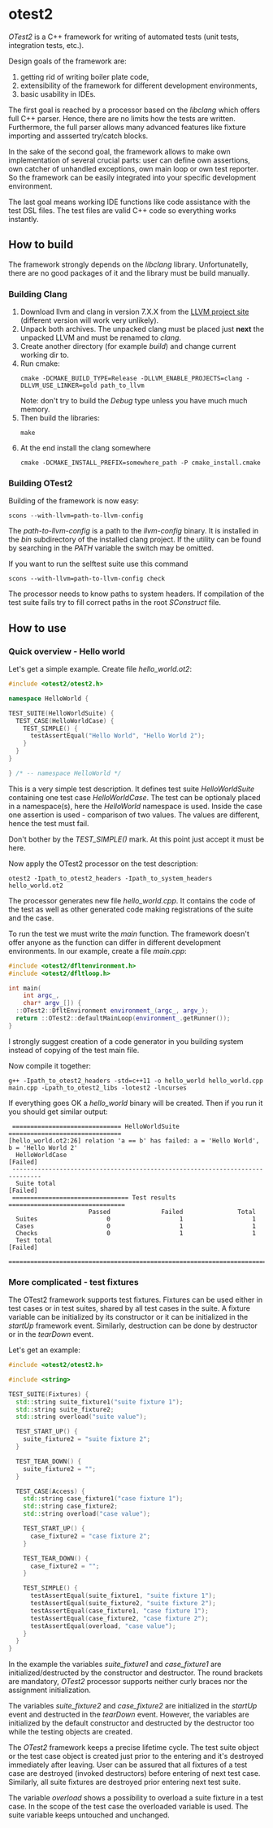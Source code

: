 # otest2

_OTest2_ is a C++ framework for writing of automated tests (unit tests, integration tests, etc.).

Design goals of the framework are:

1. getting rid of writing boiler plate code,
2. extensibility of the framework for different development environments,
3. basic usability in IDEs.

The first goal is reached by a processor based on the _libclang_ which offers full C++ parser. Hence, there are
no limits how the tests are written. Furthermore, the full parser allows many advanced features like fixture importing
and assserted try/catch blocks.

In the sake of the second goal, the framework allows to make own implementation of several crucial parts: user can
define own assertions, own catcher of unhandled exceptions, own main loop or own test reporter. So the framework can
be easily integrated into your specific development environment.

The last goal means working IDE functions like code assistance with the test DSL files. The test files are valid
C++ code so everything works instantly.

## How to build

The framework strongly depends on the _libclang_ library. Unfortunatelly, there are no good packages of it and
the library must be build manually.

### Building Clang

1. Download llvm and clang in version 7.X.X from the [LLVM project site](http://releases.llvm.org/) (different
   version will work very unlikely).
2. Unpack both archives. The unpacked clang must be placed just **next** the unpacked LLVM and must be renamed to _clang_.
3. Create another directory (for example _build_) and change current working dir to.
4. Run cmake: 
   ```
   cmake -DCMAKE_BUILD_TYPE=Release -DLLVM_ENABLE_PROJECTS=clang -DLLVM_USE_LINKER=gold path_to_llvm
   ```
   Note: don't try to build the _Debug_ type unless you have much much memory.
5. Then build the libraries:
   ```
   make
   ````
6. At the end install the clang somewhere
   ```
   cmake -DCMAKE_INSTALL_PREFIX=somewhere_path -P cmake_install.cmake
   ```
### Building OTest2

Building of the framework is now easy:
```
scons --with-llvm=path-to-llvm-config
```
The _path-to-llvm-config_ is a path to the _llvm-config_ binary. It is installed in the _bin_ subdirectory of the installed
clang project. If the utility can be found by searching in the _PATH_ variable the switch may be omitted.

If you want to run the selftest suite use this command
```
scons --with-llvm=path-to-llvm-config check
```
The processor needs to know paths to system headers. If compilation of the test suite fails try to fill correct paths
in the root _SConstruct_ file.

## How to use

### Quick overview - Hello world

Let's get a simple example. Create file _hello_world.ot2_:
```c++
#include <otest2/otest2.h>

namespace HelloWorld {

TEST_SUITE(HelloWorldSuite) {
  TEST_CASE(HelloWorldCase) {
    TEST_SIMPLE() {
      testAssertEqual("Hello World", "Hello World 2");
    }
  }
}

} /* -- namespace HelloWorld */
```
This is a very simple test description. It defines test suite _HelloWorldSuite_ containing one test case _HelloWorldCase_.
The test can be optionaly placed in a namespace(s), here the _HelloWorld_ namespace is used. Inside the case one assertion
is used - comparison of two values. The values are different, hence the test must fail.

Don't bother by the _TEST_SIMPLE()_ mark. At this point just accept it must be here.

Now apply the OTest2 processor on the test description:
```
otest2 -Ipath_to_otest2_headers -Ipath_to_system_headers hello_world.ot2
```
The processor generates new file _hello_world.cpp_. It contains the code of the test as well as other generated code
making registrations of the suite and the case.

To run the test we must write the _main_ function. The framework doesn't offer anyone as the function can differ
in different development environments. In our example, create a file _main.cpp_:
```c++
#include <otest2/dfltenvironment.h>
#include <otest2/dfltloop.h>

int main(
    int argc_,
    char* argv_[]) {
  ::OTest2::DfltEnvironment environment_(argc_, argv_);
  return ::OTest2::defaultMainLoop(environment_.getRunner());
}
```
I strongly suggest creation of a code generator in you building system instead of copying of the test main file.

Now compile it together:
```
g++ -Ipath_to_otest2_headers -std=c++11 -o hello_world hello_world.cpp main.cpp -Lpath_to_otest2_libs -lotest2 -lncurses
```
If everything goes OK a _hello_world_ binary will be created. Then if you run it you should get similar output:
```
 ============================== HelloWorldSuite ===============================
[hello_world.ot2:26] relation 'a == b' has failed: a = 'Hello World', b = 'Hello World 2'
  HelloWorldCase                                                      [Failed]
 ------------------------------------------------------------------------------
  Suite total                                                         [Failed]
 ================================ Test results ================================
                      Passed              Failed               Total
  Suites                   0                   1                   1
  Cases                    0                   1                   1
  Checks                   0                   1                   1
  Test total                                                          [Failed]
 ==============================================================================
```
### More complicated - test fixtures

The OTest2 framework supports test fixtures. Fixtures can be used either in test cases or in test suites, shared
by all test cases in the suite. A fixture variable can be initialized by its constructor or it can be initialized
in the _startUp_ framework event. Similarly, destruction can be done by destructor or in the _tearDown_ event.

Let's get an example:
```c++
#include <otest2/otest2.h>

#include <string>

TEST_SUITE(Fixtures) {
  std::string suite_fixture1("suite fixture 1");
  std::string suite_fixture2;
  std::string overload("suite value");

  TEST_START_UP() {
    suite_fixture2 = "suite fixture 2";
  }

  TEST_TEAR_DOWN() {
    suite_fixture2 = "";
  }

  TEST_CASE(Access) {
    std::string case_fixture1("case fixture 1");
    std::string case_fixture2;
    std::string overload("case value");

    TEST_START_UP() {
      case_fixture2 = "case fixture 2";
    }

    TEST_TEAR_DOWN() {
      case_fixture2 = "";
    }

    TEST_SIMPLE() {
      testAssertEqual(suite_fixture1, "suite fixture 1");
      testAssertEqual(suite_fixture2, "suite fixture 2");
      testAssertEqual(case_fixture1, "case fixture 1");
      testAssertEqual(case_fixture2, "case fixture 2");
      testAssertEqual(overload, "case value");
    }
  }
}
```
In the example the variables _suite_fixture1_ and _case_fixture1_ are initialized/destructed by the constructor
and destructor. The round brackets are mandatory, _OTest2_ processor supports neither curly braces nor the assignment
initialization.

The variables _suite_fixture2_ and _case_fixture2_ are initialized in the _startUp_ event and destructed in
the _tearDown_ event. However, the variables are initialized by the default constructor and destructed by
the destructor too while the testing objects are created.

The _OTest2_ framework keeps a precise lifetime cycle. The test suite object or the test case object is created
just prior to the entering and it's destroyed immediately after leaving. User can be assured that all fixtures
of a test case are destroyed (invoked destructors) before entering of next test case. Similarly, all suite fixtures
are destroyed prior entering next test suite.

The variable _overload_ shows a possibility to overload a suite fixture in a test case. In the scope of the test
case the overloaded variable is used. The suite variable keeps untouched and unchanged.
